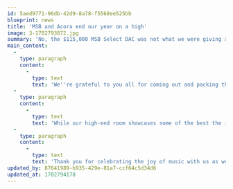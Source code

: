 ```yaml
---
id: 5aed9771-96db-42d9-8a78-f5568ee525bb
blueprint: news
title: 'MSB and Acora end our year on a high'
image: 3-1702793872.jpg
summary: 'No, the $115,000 MSB Select DAC was not what we were giving away in our prize-draw this time, nor the $48,000, 244lbs granite-bodied SRC-2 speakers from Acora Acoustics, but guest speakers Vince Galbo and Isaac Markowitz dazzled us with stunning sound, and facilitated deep discussion on matters of music reproduction.'
main_content:
  -
    type: paragraph
    content:
      -
        type: text
        text: 'We''re grateful to you all for coming out and packing the house (again!) over two in-depth sessions. '
  -
    type: paragraph
    content:
      -
        type: text
        text: 'While our high-end room showcases some of the best the industry has to offer, meetings like this allow us to share knowledge and perspectives that enrich all of our systems, and to connect with our community in this all too often online world!'
  -
    type: paragraph
    content:
      -
        type: text
        text: 'Thank you for celebrating the joy of music with us as we close out 2023.'
updated_by: 87641989-b935-429e-81a7-ccf64c5d34d6
updated_at: 1702794178
---
```

